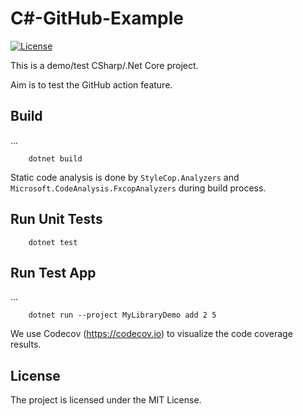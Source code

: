 # C#-GitHub-Example

[![License](https://img.shields.io/badge/license-MIT-blue.svg)](https://github.com/tngraf/CSharp-GitHub-Example/blob/master/LICENSE)

This is a demo/test CSharp/.Net Core project.

Aim is to test the GitHub action feature.

## Build

...

```code
    dotnet build
```

Static code analysis is done by ```StyleCop.Analyzers``` and ```Microsoft.CodeAnalysis.FxcopAnalyzers``` during build process.


## Run Unit Tests

```code
    dotnet test
```


## Run Test App

...

```code
    dotnet run --project MyLibraryDemo add 2 5
```

We use Codecov (https://codecov.io) to visualize the code coverage results.

## License ##

The project is licensed under the MIT License.
